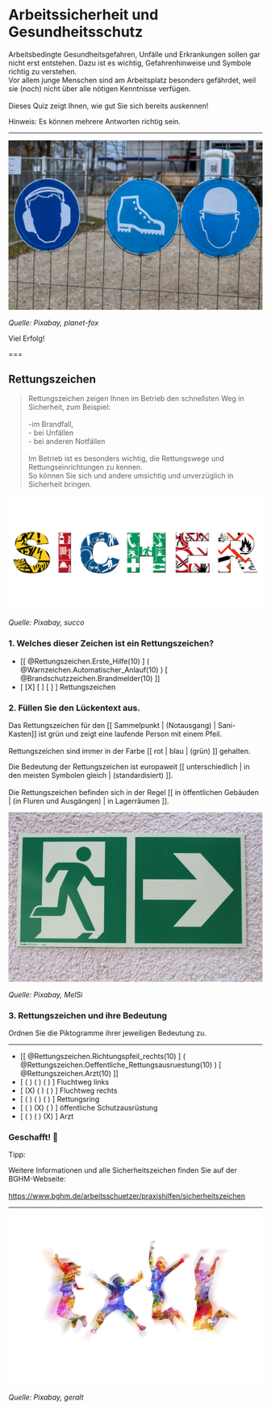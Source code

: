 <!--

author: Hilke Domsch; Volker Göhler

email:    hilke.domsch@gkz-ev.de

version: 0.0.4

language: de

narrator: Deutsch Female

edit: true
date: 2025-07-21
icon: https://raw.githubusercontent.com/Ifi-DiAgnostiK-Project/LiaScript-Courses/refs/heads/main/img/Logo_234px.png
logo: https://upload.wikimedia.org/wikipedia/commons/thumb/2/2f/ISO_Exit_-_Right.svg/2880px-ISO_Exit_-_Right.svg.png

comment:  Rettungszeichen

attribute: Sicherheitszeichen von [Berufsgenossenschaft Holz und Metall](https://www.bghm.de/arbeitsschuetzer/praxishilfen/sicherheitszeichen)

import: https://raw.githubusercontent.com/Ifi-DiAgnostiK-Project/LiaScript_DragAndDrop_Template/refs/heads/main/README.md
import: https://raw.githubusercontent.com/Ifi-DiAgnostiK-Project/Piktogramme/refs/heads/main/makros.md
import: https://raw.githubusercontent.com/Ifi-DiAgnostiK-Project/LiaScript_ImageQuiz/refs/heads/main/README.md

title: Rettungszeichen

tags:
    - Arbeitssicherheit
    - Gesundheitsschutz  
    - Arbeits-_und_Gesundheitsschutz

@style
.flex-container {
    display: flex;[](https://liascript.github.io/LiveEditor/liascript/index.html?#5)
    flex-wrap: wrap; /* Allows the items to wrap as needed */
    align-items: stretch;
    gap: 20px; /* Adds both horizontal and vertical spacing between items */
}

.flex-child { 
    flex: 1;
    margin-right: 20px; /* Adds space between the columns */
}

@media (max-width: 600px) {
    .flex-child {
        flex: 100%; /* Makes the child divs take up the full width on slim devices */
        margin-right: 0; /* Removes the right margin */
    }
}

.image_matrix img {
    padding: 3px;
    margin: 5px;
    width: 100px;
    border: 1px black solid;
    display:inline-block;
}

@end

-->

# Arbeitssicherheit und Gesundheitsschutz

Arbeitsbedingte Gesundheitsgefahren, Unfälle und Erkrankungen sollen gar nicht erst entstehen. Dazu ist es wichtig, Gefahrenhinweise und Symbole richtig zu verstehen. <br>
Vor allem junge Menschen sind am Arbeitsplatz besonders gefährdet, weil sie (noch) nicht über alle nötigen Kenntnisse verfügen.
<br>
<br>
Dieses Quiz zeigt Ihnen, wie gut Sie sich bereits auskennen!

<!--style="color:red"-->Hinweis: Es können mehrere Antworten richtig sein.

-----



![Arbeitsschutz](https://raw.githubusercontent.com/Ifi-DiAgnostiK-Project/LiaScript-Courses/refs/heads/main/courses/img/schilder_an_zaun.jpg)<!-- style="width: 700px" --> 

_Quelle: Pixabay, planet-fox_


<!--style="color:blue; font-weight: bolder"-->Viel Erfolg!
===


## Rettungszeichen

>Rettungszeichen zeigen Ihnen im Betrieb den schnellsten Weg in Sicherheit, zum Beispiel: <br> <br> -im Brandfall, <br> - bei Unfällen <br>  - bei anderen Notfällen <br>  <br> Im Betrieb ist es besonders wichtig, die Rettungswege und Rettungseinrichtungen zu kennen.<br> So können Sie sich und andere umsichtig und unverzüglich in Sicherheit bringen.

![sicher](img/sicher_aus_schildern.jpg)<!-- style="width: 700px" --> 

_Quelle: Pixabay, succo_


### 1. Welches dieser Zeichen ist ein Rettungszeichen?


<!-- data-randomize -->
- [[ @Rettungszeichen.Erste_Hilfe(10) ] ( @Warnzeichen.Automatischer_Anlauf(10) ) [ @Brandschutzzeichen.Brandmelder(10) ]]
- [    [X]           [ ]             [ ]     ]  Rettungszeichen




### 2. Füllen Sie den Lückentext aus.


<!-- data-randomize -->
Das Rettungszeichen für den [[ Sammelpunkt | (Notausgang) | Sani-Kasten]] ist grün und zeigt eine laufende Person mit einem Pfeil. <br> <br>
Rettungszeichen sind immer in der Farbe [[ rot |   blau   | (grün) ]] gehalten. 

Die Bedeutung der Rettungszeichen ist europaweit [[ unterschiedlich |   in den meisten Symbolen gleich   | (standardisiert) ]]. <br> <br>
Die Rettungszeichen befinden sich in der Regel [[ in öffentlichen Gebäuden |   (in Fluren und Ausgängen)  | in Lagerräumen ]].

![Rettungszeichen](img/rettungsausgang_plastik.jpg)<!-- style="width: 300px" --> 

_Quelle: Pixabay, MelSi_

### 3. Rettungszeichen und ihre Bedeutung

<!--style="color:blue; font-weight: bolder"-->Ordnen Sie die Piktogramme ihrer jeweiligen Bedeutung zu.

--------------

<!-- data-randomize -->
-   [[ @Rettungszeichen.Richtungspfeil_rechts(10) ]        ( @Rettungszeichen.Oeffentliche_Rettungsausruestung(10) )                 [ 	@Rettungszeichen.Arzt(10) ]]
- [    ( )              ( )                      ( )     ]  Fluchtweg links
- [    (X)              ( )                      ( )     ]  Fluchtweg rechts
- [    ( )              ( )                      ( )     ]  Rettungsring
- [    ( )              (X)                      ( )     ]  öffentliche Schutzausrüstung
- [    ( )              ( )                      (X)     ]  Arzt



### Geschafft! 🙌


<!--style="color:blue; font-size: large; font-weight: bolder"-->Tipp: <br>
Weitere Informationen und alle Sicherheitszeichen finden Sie auf der BGHM-Webseite: <br> <br> https://www.bghm.de/arbeitsschuetzer/praxishilfen/sicherheitszeichen 

---

![Jubel](https://raw.githubusercontent.com/Ifi-DiAgnostiK-Project/LiaScript-Courses/refs/heads/main/courses/img/colorfull_jumping.jpg)<!-- style="width: 500px" --> 

_Quelle: Pixabay, geralt_
